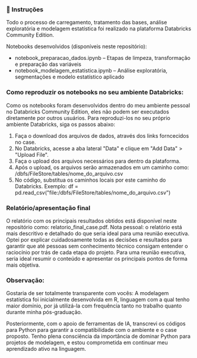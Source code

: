 ### 📌 Instruções
Todo o processo de carregamento, tratamento das bases, análise exploratória e modelagem estatística foi realizado na plataforma Databricks Community Edition.

Notebooks desenvolvidos (disponíveis neste repositório):
- notebook_preparacao_dados.ipynb – Etapas de limpeza, transformação e preparação das variáveis
- notebook_modelagem_estatistica.ipynb – Análise exploratória, segmentações e modelo estatístico aplicado


### Como reproduzir os notebooks no seu ambiente Databricks: 
Como os notebooks foram desenvolvidos dentro do meu ambiente pessoal no Databricks Community Edition, eles não podem ser executados diretamente por outros usuários. Para reproduzi-los no seu próprio ambiente Databricks, siga os passos abaixo:
1) Faça o download dos arquivos de dados, através dos links forncecidos no case.
2) No Databricks, acesse a aba lateral "Data" e clique em "Add Data" > "Upload File".
3) Faça o upload dos arquivos necessários para dentro da plataforma.
4) Após o upload, os arquivos serão armazenados em um caminho como: /dbfs/FileStore/tables/nome_do_arquivo.csv
5) No código, substitua os caminhos locais por este caminho do Databricks. Exemplo: df = pd.read_csv("file:/dbfs/FileStore/tables/nome_do_arquivo.csv")


### Relatório/apresentação final
O relatório com os principais resultados obtidos está disponível neste repositório como: relatorio_final_case.pdf.
Nota pessoal: o relatório está mais descritivo e detalhado do que seria ideal para uma reunião executiva. Optei por explicar cuidadosamente todas as decisões e resultados para garantir que até pessoas sem conhecimento técnico consigam entender o raciocínio por trás de cada etapa do projeto. Para uma reunião executiva, seria ideal resumir o conteúdo e apresentar os principais pontos de forma mais objetiva.

### Observação:
Gostaria de ser totalmente transparente com vocês:
A modelagem estatística foi inicialmente desenvolvida em R, linguagem com a qual tenho maior domínio, por já utilizá-la com frequência tanto no trabalho quanto durante minha pós-graduação.

Posteriormente, com o apoio de ferramentas de IA, transcrevi os códigos para Python para garantir a compatibilidade com o ambiente e o case proposto.
Tenho plena consciência da importância de dominar Python para projetos de modelagem, e estou comprometida em continuar meu aprendizado ativo na linguagem.

